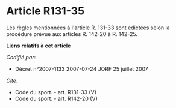 # Article R131-35

Les règles mentionnées à l'article R. 131-33 sont édictées selon la procédure prévue aux articles R. 142-20 à R. 142-25.

**Liens relatifs à cet article**

_Codifié par_:

  - Décret n°2007-1133 2007-07-24 JORF 25 juillet 2007

_Cite_:

  - Code du sport. - art. R131-33 (V)
  - Code du sport. - art. R142-20 (V)
